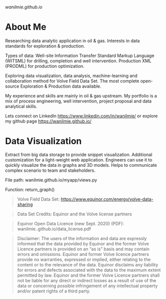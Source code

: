 ###### wanilmie.github.io
# **About Me**
Researching data analytic application in oil & gas. Interests in data standards for exploration & production.

Types of data: Well-site Information Transfer Standard Markup Language (WITSML) for drilling, completion and well intervention. Production XML (PRODML) for production optimization.

Exploring data visualization, data analysis, machine-learning and collaboration method for Volve Field Data Set. The most complete open-source Exploration & Production data available.

My experience and skills are mainly in oil & gas upstream. My portfolio is a mix of process engineering, well intervention, project proposal and data analytical skills.

Lets connect on LinkedIn https://www.linkedin.com/in/wanilmie/ or explore my github page https://wanilmie.github.io/

# **Data Visualization**

Extract from big data storage to provide snippet visualization. Additional customization for a light-weight web application. Engineers can use it to quickly visualize the data in graphs and 3D models. Helps to communicate complex scenario to team and stakeholders.

File path: wanilmie.github.io/myapp/views.py

Function: return_graph()

> Volve Field Data Set: https://www.equinor.com/energy/volve-data-sharing

> Data Set Credits: Equinor and the Volve license partners

> Equinor Open Data Licence (new Sept. 2020) (PDF): wanilmie..github.io/data_license.pdf

> Disclaimer:
> The users of the information and data are expressly informed that the data provided by Equinor and the former Volve Licence partners is provided on an “as is” basis and may contain errors and omissions. Equinor and former Volve licence partners provide no warranties, expressed or implied, either relating to the content or to the relevance of the data. Equinor disclaims any liability for errors and defects associated with the data to the maximum extent permitted by law. Equinor and the former Volve Licence partners shall not be liable for any direct or indirect losses as a result of use of the data or concerning possible infringement of any intellectual property and/or patent rights of a third party.
